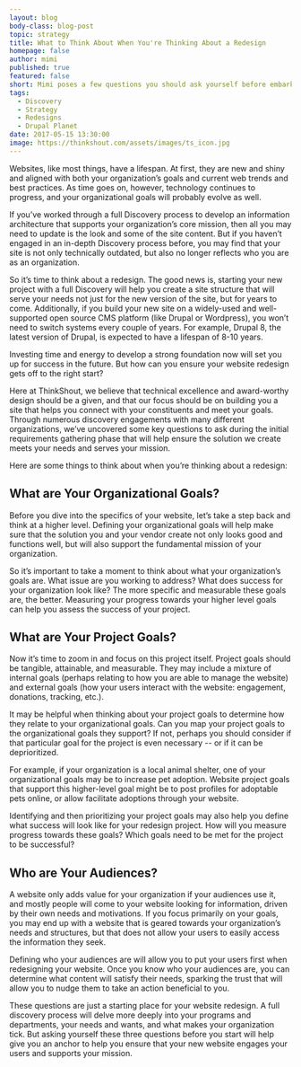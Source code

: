 ```yaml
---
layout: blog
body-class: blog-post
topic: strategy
title: What to Think About When You're Thinking About a Redesign
homepage: false
author: mimi
published: true
featured: false
short: Mimi poses a few questions you should ask yourself before embarking on a website overhaul.
tags:
  - Discovery
  - Strategy
  - Redesigns
  - Drupal Planet
date: 2017-05-15 13:30:00
image: https://thinkshout.com/assets/images/ts_icon.jpg
---
```


Websites, like most things, have a lifespan. At first, they are new and shiny and aligned with both your organization’s goals and current web trends and best practices. As time goes on, however, technology continues to progress, and your organizational goals will probably evolve as well. 

If you’ve worked through a full Discovery process to develop an information architecture that supports your organization’s core mission, then all you may need to update is the look and some of the site content. But if you haven’t engaged in an in-depth Discovery process before, you may find that your site is not only technically outdated, but also no longer reflects who you are as an organization. 

So it’s time to think about a redesign. The good news is, starting your new project with a full Discovery will help you create a site structure that will serve your needs not just for the new version of the site, but for years to come. Additionally, if you build your new site on a widely-used and well-supported open source CMS platform (like Drupal or Wordpress), you won’t need to switch systems every couple of years. For example, Drupal 8, the latest version of Drupal, is expected to have a lifespan of 8-10 years. 

Investing time and energy to develop a strong foundation now will set you up for success in the future. But how can you ensure your website redesign gets off to the right start?

Here at ThinkShout, we believe that technical excellence and award-worthy design should be a given, and that our focus should be on building you a site that helps you connect with your constituents and meet your goals. Through numerous discovery engagements with many different organizations, we’ve uncovered some key questions to ask during the initial requirements gathering phase that will help ensure the solution we create meets your needs and serves your mission.

Here are some things to think about when you’re thinking about a redesign:

## What are Your Organizational Goals?

Before you dive into the specifics of your website, let’s take a step back and think at a higher level. Defining your organizational goals will help make sure that the solution you and your vendor create not only looks good and functions well, but will also support the fundamental mission of your organization. 

So it’s important to take a moment to think about what your organization’s goals are. What issue are you working to address? What does success for your organization look like? The more specific and measurable these goals are, the better. Measuring your progress towards your higher level goals can help you assess the success of your project.

## What are Your Project Goals?

Now it’s time to zoom in and focus on this project itself. Project goals should be tangible, attainable, and measurable. They may include a mixture of internal goals (perhaps relating to how you are able to manage the website) and external goals (how your users interact with the website: engagement, donations, tracking, etc.).

It may be helpful when thinking about your project goals to determine how they relate to your organizational goals. Can you map your project goals to the organizational goals they support? If not, perhaps you should consider if that particular goal for the project is even necessary -- or if it can be deprioritized.

For example, if your organization is a local animal shelter, one of your organizational goals may be to increase pet adoption. Website project goals that support this higher-level goal might be to post profiles for adoptable pets online, or allow facilitate adoptions through your website.

Identifying and then prioritizing your project goals may also help you define what success will look like for your redesign project. How will you measure progress towards these goals? Which goals need to be met for the project to be successful?

## Who are Your Audiences?

A website only adds value for your organization if your audiences use it, and mostly people will come to your website looking for information, driven by their own needs and motivations. If you focus primarily on your goals, you may end up with a website that is geared towards your organization’s needs and structures, but that does not allow your users to easily access the information they seek.

Defining who your audiences are will allow you to put your users first when redesigning your website. Once you know who your audiences are, you can determine what content will satisfy their needs, sparking the trust that will allow you to nudge them to take an action beneficial to you.

These questions are just a starting place for your website redesign. A full discovery process will delve more deeply into your programs and departments, your needs and wants, and what makes your organization tick. But asking yourself these three questions before you start will help give you an anchor to help you ensure that your new website engages your users and supports your mission.


